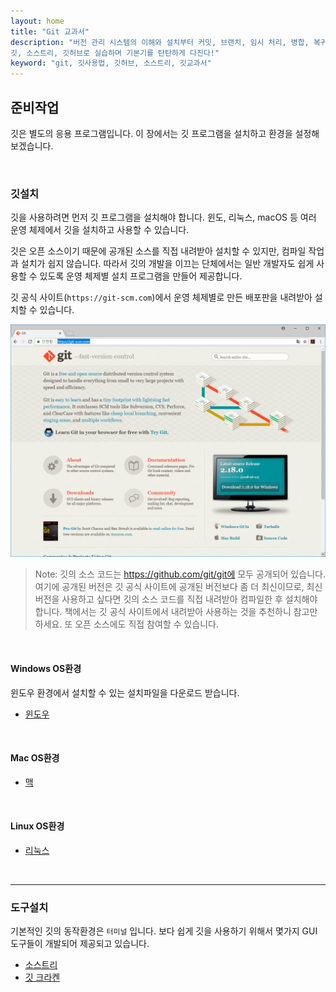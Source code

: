 ```yaml
---
layout: home
title: "Git 교과서"
description: "버전 관리 시스템의 이해와 설치부터 커밋, 브랜치, 임시 처리, 병합, 복귀, 서브모듈, 태그까지
깃, 소스트리, 깃허브로 실습하며 기본기를 탄탄하게 다진다!"
keyword: "git, 깃사용법, 깃허브, 소스트리, 깃교과서"
---
```

## 준비작업
깃은 별도의 응용 프로그램입니다. 이 장에서는 깃 프로그램을 설치하고 환경을 설정해 보겠습니다.

<br>

### 깃설치
깃을 사용하려면 먼저 깃 프로그램을 설치해야 합니다. 윈도, 리눅스, macOS 등 여러 운영 체제에서 깃을 설치하고 사용할 수 있습니다.  

깃은 오픈 소스이기 때문에 공개된 소스를 직접 내려받아 설치할 수 있지만, 컴파일 작업과 설치가 쉽지 않습니다. 따라서 깃의 개발을 이끄는 단체에서는 일반 개발자도 쉽게 사용할 수 있도록 운영 체제별 설치 프로그램을 만들어 제공합니다.  

깃 공식 사이트(`https://git-scm.com`)에서 운영 체제별로 만든 배포판을 내려받아 설치할 수 있습니다.  

![git-scm](./img/git-scm.png)

> Note: 깃의 소스 코드는 https://github.com/git/git에 모두 공개되어 있습니다. 여기에 공개된 버전은 깃 공식
사이트에 공개된 버전보다 좀 더 최신이므로, 최신 버전을 사용하고 싶다면 깃의 소스 코드를 직접 내려받아 컴파일한
후 설치해야 합니다. 책에서는 깃 공식 사이트에서 내려받아 사용하는 것을 추천하니 참고만 하세요. 또 오픈 소스에도 직접 참여할 수 있습니다.  

<br>

#### Windows OS환경
윈도우 환경에서 설치할 수 있는 설치파일을 다운로드 받습니다.  

* [윈도우](windows)

<br>

#### Mac OS환경
* [맥](#)

<br>

#### Linux OS환경
* [리눅스](linux)

<br>
<hr>

### 도구설치
기본적인 깃의 동작환경은 `터미널` 입니다. 보다 쉽게 깃을 사용하기 위해서 몇가지 GUI 도구들이 개발되어 제공되고 있습니다.  

* [소스트리](sourcetree)
* [깃 크라켄](kraken)

<br><br><br>
